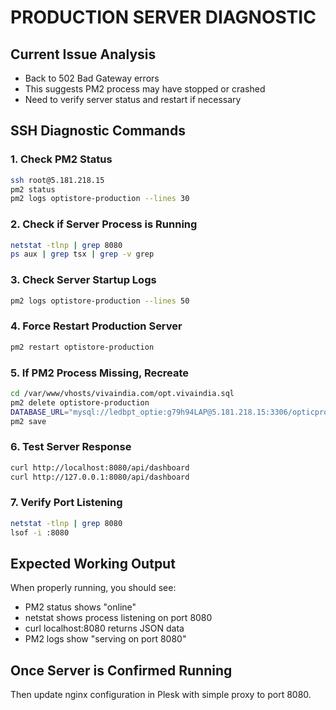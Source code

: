 # PRODUCTION SERVER DIAGNOSTIC

## Current Issue Analysis
- Back to 502 Bad Gateway errors
- This suggests PM2 process may have stopped or crashed
- Need to verify server status and restart if necessary

## SSH Diagnostic Commands

### 1. Check PM2 Status
```bash
ssh root@5.181.218.15
pm2 status
pm2 logs optistore-production --lines 30
```

### 2. Check if Server Process is Running
```bash
netstat -tlnp | grep 8080
ps aux | grep tsx | grep -v grep
```

### 3. Check Server Startup Logs
```bash
pm2 logs optistore-production --lines 50
```

### 4. Force Restart Production Server
```bash
pm2 restart optistore-production
```

### 5. If PM2 Process Missing, Recreate
```bash
cd /var/www/vhosts/vivaindia.com/opt.vivaindia.sql
pm2 delete optistore-production
DATABASE_URL="mysql://ledbpt_optie:g79h94LAP@5.181.218.15:3306/opticpro" PORT=8080 pm2 start tsx --name optistore-production -- server/index.ts
pm2 save
```

### 6. Test Server Response
```bash
curl http://localhost:8080/api/dashboard
curl http://127.0.0.1:8080/api/dashboard
```

### 7. Verify Port Listening
```bash
netstat -tlnp | grep 8080
lsof -i :8080
```

## Expected Working Output
When properly running, you should see:
- PM2 status shows "online"
- netstat shows process listening on port 8080
- curl localhost:8080 returns JSON data
- PM2 logs show "serving on port 8080"

## Once Server is Confirmed Running
Then update nginx configuration in Plesk with simple proxy to port 8080.